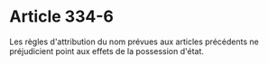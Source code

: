 # Article 334-6

Les règles d'attribution du nom prévues aux articles précédents ne préjudicient point aux effets de la possession d'état.